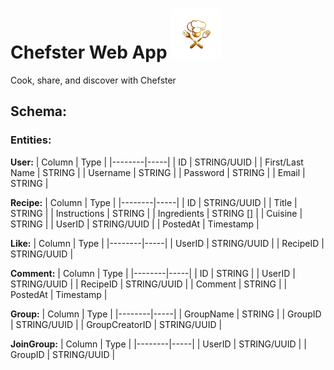 <h1>Chefster Web App <img src="https://github.com/miraehab/Chefster-Web-App/blob/main/logo.png" height="80"/></h1>
Cook, share, and discover with Chefster

<h2>Schema:</h2>
<h3>Entities:</h3>

**User:**
| Column | Type |
|--------|-----|
| ID | STRING/UUID |
| First/Last Name | STRING |
| Username | STRING |
| Password | STRING |
| Email | STRING |

**Recipe:**
| Column | Type |
|--------|-----|
| ID | STRING/UUID |
| Title | STRING |
| Instructions | STRING |
| Ingredients | STRING [] |
| Cuisine | STRING |
| UserID |  STRING/UUID |
| PostedAt | Timestamp | 

**Like:**
| Column | Type |
|--------|-----|
| UserID | STRING/UUID |
| RecipeID | STRING/UUID | 

**Comment:**
| Column | Type |
|--------|-----|
| ID | STRING |
| UserID | STRING/UUID |
| RecipeID | STRING/UUID |
| Comment | STRING |
| PostedAt | Timestamp | 

**Group:**
| Column | Type |
|--------|-----|
| GroupName | STRING |
| GroupID | STRING/UUID |
| GroupCreatorID | STRING/UUID |

**JoinGroup:**
| Column | Type |
|--------|-----|
| UserID | STRING/UUID |
| GroupID | STRING/UUID |